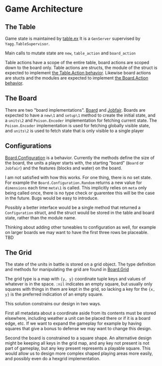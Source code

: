 # Game Architecture

## The Table

Game state is maintained by [table.ex](../lib/table.ex)
It is a `GenServer` supervised by `Yagg.TableSupervisor`.

Main calls to mutate state are `new`, `table_action` and `board_action`

Table actions have a scope of the entire table, board actions are scoped down to the board only.
Table actions are structs, the module of the struct is expected to implement [the Table.Action behavior](../lib/table/action.ex).
Likewise board actions are stucts and the modules are expected to implement [the Board.Action behavior](../lib/board/action.ex).

## The Board

There are two "board implementations". [Board](../lib/board.ex) and [Jobfair](../lib/jobfair.ex).
Boards are expected to have a `new\1` and `setup\1` method to create the initial state, and a `units\2` and `Poison.Encoder` implementation
for fetching current state. The `Poison.Encoder` implementation is used for fetching globally visible state, and `units\2` is used to fetch
state that is only visible to a single player

## Configurations

[Board.Configuration](../lib/board/configuration.ex) is a behavior. Currently the methods define the size of the board, the units a player starts with, the starting "board" (`Board` or `Jobfair`)
and the features (blocks and water) on the board.

I am not satisfied with how this works. For one thing, there is no set state. For example the `Board.Configuration.Random` returns a new value for `dimensions` each time `meta\1` is called.
This implicitly relies on `meta` only being called once, there is no type check or guarentee this will be the case in the future. Bugs would be easy to introduce.

Possibly a better interface would be a single method that returned a `Configuration` struct, and the struct would be stored in the table and board state, rather than the module name.

Thinking about adding other tuneables to configuration as well, for example on larger boards we may want to have the first three rows be placeable. TBD

## The Grid

The state of the units in battle is stored on a grid object. The type definition and methods for manipulating the grid are found in [Board.Grid](../lib/board/grid.ex)

The grid type is a map with `{y, y}` coordinate tuple keys and values of whatever is in the space. `:nil` indicates an empty square, but usually only squares with things in them are kept in the grid,
so lacking a key for the `{x, y}` is the preferred indication of an empty square.

This solution constrains our design in two ways.

First all metadata about a coordinate aside from its contents must be stored elsewhere, including weather a unit can be placed there or if it is a board edge, etc.
If we want to expand the gameplay for example by having squares that give a bonus to defense we may want to change this design.

Second the board is constrained to a square shape. An alternative design might be keeping all keys in the grid map, and any key not present is not part of gameplay, but any key present represents
a playable square. This would allow us to design more complex shaped playing areas more easily, and possibly even do a hexgrid implementation.
